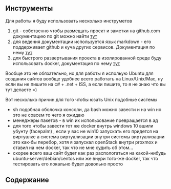 ## Инструменты

Для работы я буду использовать несколько инструметов

1. git - собственно чтобы размещать проект и заметки на github.com документацию по git можно найти [тут](https://git-scm.com/book/ru/v2)
2. для ведения документации используется язык markdown - его поддерживает github и куча других сервисов. Документация по нему [тут](https://ru.wikipedia.org/wiki/Markdown)
3. для быстрого развертывания проекта в изолированной среде буду использовать docker, документация по нему [тут](https://docs.docker.com)


Вообще это не обязательно, но для работы я испольую Ubuntu для создания сайтов вообще удобнее всего работать на Linux/Unix/Mac, 
ну если вы не пишите на c# + .net + ISS, а если пишите, то я не знаю что вы тут делаете =)

Вот несколько причин для того чтобы юзать Unix подобные системы
- sh подобная оболочка консоли, да bash можно завести и на win но это не совсем то чего я ожидаю
- менеджеры пакетов - в win их использование превращается в ад
- для того чтобы завести тот же docker внутрь windows 10 вшили убунту (facepalm) 
, если у вас не win10 запускать его придется на виртуалке а система виртуализации внутри системы виртуализации это как-бы перебор, хотя я запускал openStack внутри proxmox и ставил на нем docker, так что не мне судить об этом... 
- скорее всего ваш сайт будет как раз распологаться на какой-нибудь ubuntu-server/debian/centos или же внури того-же docker, так что тестировать его локально будет довольно просто

## Содержание

